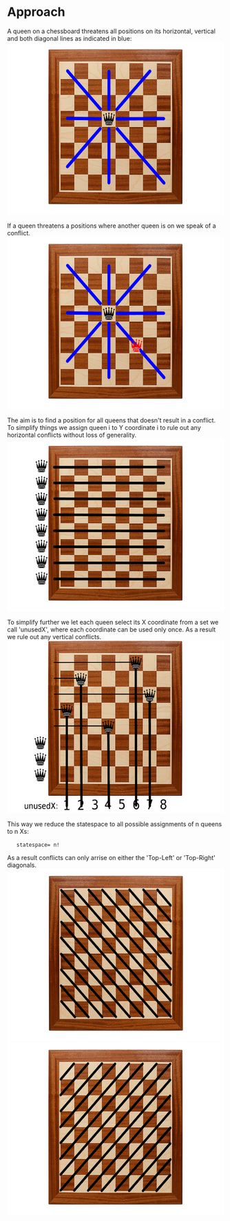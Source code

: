 # Approach

A queen on a chessboard threatens all positions on its horizontal,
vertical and both diagonal lines as indicated in blue:
<img src="https://github.com/bterwijn/NQueens/blob/master/docs/1queen.png" height="400" >

If a queen threatens a positions where another queen is on we speak of
a conflict.
<img src="https://github.com/bterwijn/NQueens/blob/master/docs/2queensConflicts.png" height="400" >

The aim is to find a position for all queens that doesn't result in a
conflict. To simplify things we assign queen i to Y coordinate i to
rule out any horizontal conflicts without loss of generality.
<img src="https://github.com/bterwijn/NQueens/blob/master/docs/fixedYs.png" height="400" >

To simplify further we let each queen select its X coordinate from a
set we call 'unusedX', where each coordinate can be used only
once. As a result we rule out any vertical conflicts.
<img src="https://github.com/bterwijn/NQueens/blob/master/docs/unusedXExample.png" height="400" >

This way we reduce the statespace to all possible assignments of n queens to n Xs:
```
   statespace= n!
```

As a result conflicts can only arrise on either the 'Top-Left' or
'Top-Right' diagonals.
<img src="https://github.com/bterwijn/NQueens/blob/master/docs/DiagonalsTopLeft.png" height="400" >
<img src="https://github.com/bterwijn/NQueens/blob/master/docs/DiagonalsTopRight.png" height="400" >
